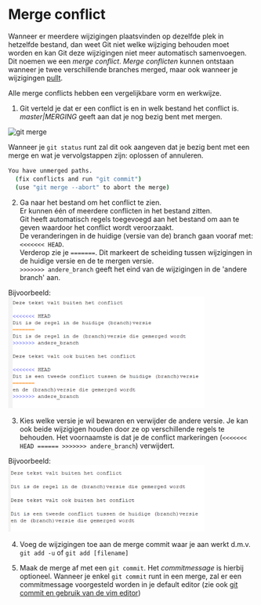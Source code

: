 # Merge conflict

Wanneer er meerdere wijzigingen plaatsvinden op dezelfde plek in hetzelfde bestand, dan weet Git niet welke wijziging
behouden moet worden en kan Git deze wijzigingen niet meer automatisch samenvoegen. Dit noemen we een *merge conflict*. 
*Merge conflicten* kunnen ontstaan wanneer je twee verschillende branches merged, maar ook wanneer je wijzigingen [pullt](./git-pull-from-remote.md).


Alle merge conflicts hebben een vergelijkbare vorm en werkwijze.

1. Git verteld je dat er een conflict is en in welk bestand het conflict is.    
*master|MERGING* geeft aan dat je nog bezig bent met mergen. 

<img alt="git merge" src="images/git-merge-conflict.png" width="400" />

Wanneer je `git status` runt zal dit ook aangeven dat je bezig bent met een merge en wat je vervolgstappen zijn: oplossen
of annuleren.

```bash
You have unmerged paths.
  (fix conflicts and run "git commit")
  (use "git merge --abort" to abort the merge)

```

2. Ga naar het bestand om het conflict te zien.    
   Er kunnen één of meerdere conflicten in het bestand zitten.    
   Git heeft automatisch regels toegevoegd aan het bestand om aan te geven waardoor het conflict wordt veroorzaakt.     
   De veranderingen in de huidige (versie van de) branch gaan vooraf met: `<<<<<<< HEAD`.     
   Verderop zie je `=======`. Dit markeert de scheiding tussen wijzigingen in de huidige versie en de te mergen versie.     
   `>>>>>>> andere_branch` geeft het eind van de wijzigingen in de 'andere branch' aan.

Bijvoorbeeld:   
<img alt="git merge" src="images/merge-conflict-in-file.png" width="400" />

3. Kies welke versie je wil bewaren en verwijder de andere versie. Je kan ook beide wijzigigen houden door ze op
   verschillende regels te behouden. Het voornaamste is dat je de conflict markeringen
   (`<<<<<<< HEAD ====== >>>>>>> andere_branch`) verwijdert.

Bijvoorbeeld:   
<img alt="git merge" src="images/merge-conflict-in-file-resolved.png" width="400" />

4. Voeg de wijzigingen toe aan de merge commit waar je aan werkt d.m.v. `git add -u` of `git add [filename]`

5. Maak de merge af met een `git commit`. Het *commitmessage* is hierbij optioneel. Wanneer je enkel `git commit` runt in
een merge, zal er een commitmessage voorgesteld worden in je default editor 
   (zie ook [git commit en gebruik van de vim editor](./git-add-and-commit-files.md))